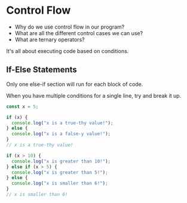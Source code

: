 # Control Flow

- Why do we use control flow in our program?
- What are all the different control cases we can use?
- What are ternary operators?

It's all about executing code based on conditions.

## If-Else Statements

Only one else-if section will run for each block of code.

When you have multiple conditions for a single line, try and break it up.

```js
const x = 5;

if (x) {
  console.log("x is a true-thy value!");
} else {
  console.log("x is a false-y value!");
}
// x is a true-thy value!

if (x > 10) {
  console.log("x is greater than 10!");
} else if (x > 5) {
  console.log("x is greater than 5!");
} else {
  console.log("x is smaller than 6!");
}
// x is smaller than 6!
```
